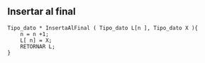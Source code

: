 ## Insertar al final

~~~
Tipo_dato * InsertaAlFinal ( Tipo_dato L[n ], Tipo_dato X ){
	n = n +1;
	L[ n] = X;
	RETORNAR L;
}
~~~
